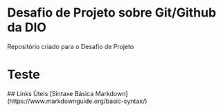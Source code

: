 # Desafio de Projeto sobre Git/Github da DIO
Repositório criado para o Desafio de Projeto
<h1>Teste</h1>
## Links Úteis
[Sintaxe Básica Markdown](https://www.markdownguide.org/basic-syntax/)
